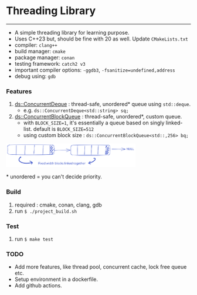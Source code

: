 # Threading Library
---

- A simple threading library for learning purpose.
- Uses C++23 but, should be fine with 20 as well. Update `CMakeLists.txt`
- compiler: `clang++`
- build manager: `cmake`
- package manager: `conan`
- testing framework: `catch2 v3`
- important compiler options: `-ggdb3`, `-fsanitize=undefined,address`
- debug using: `gdb`


### Features

1. [ds::ConcurrentDeque](./src/include/concurrent_std_queue.h) : thread-safe, unordered* queue using `std::deque`. 
    - e.g. `ds::ConcurrentDeque<std::string> sq;`
2. [ds::ConcurrentBlockQueue](./src/include/concurrent_block_queue.h) : thread-safe, unordered*, custom queue. 
    - with `BLOCK_SIZE=1`, it's essentially a queue based on singly linked-list. default is `BLOCK_SIZE=512`
    - using custom block size :  `ds::ConcurrentBlockQueue<std::,256> bq;`

<img src="./resources/images/concurrent_blocked_queue.svg" alt="block_queue" style="max-width: 70%;"/>

\* unordered = you can't decide priority.

### Build

1. required : cmake, conan, clang, gdb
2. run `$ ./project_build.sh`


### Test

1. run `$ make test`


### TODO
- Add more features, like thread pool, concurrent cache, lock free queue etc.
- Setup environment in a dockerfile.
- Add github actions.
